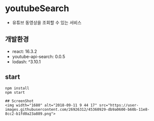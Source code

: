 # youtubeSearch

* 유튜브 동영상을 조회할 수 있는 서비스

## 개발환경
* react: 16.3.2
* youtube-api-search: 0.0.5
* lodash: ^3.10.1

## start
```
npm install
npm start 

## ScreenShot
<img width="1680" alt="2018-09-11 9 44 17" src="https://user-images.githubusercontent.com/26926312/45360929-db9a0600-b60b-11e8-8cc2-b1fd0a23a889.png">

